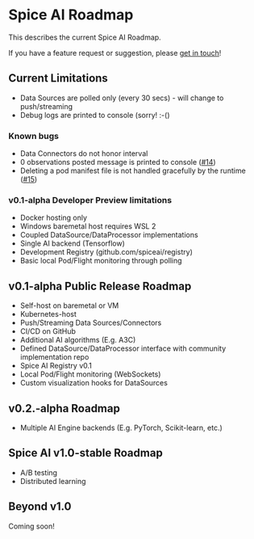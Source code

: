 # Spice AI Roadmap

This describes the current Spice AI Roadmap.

If you have a feature request or suggestion, please [get in touch](https://github.com/spiceai/spiceai#community)!

## Current Limitations

- Data Sources are polled only (every 30 secs) - will change to push/streaming
- Debug logs are printed to console (sorry! :-()

### Known bugs

- Data Connectors do not honor interval
- 0 observations posted message is printed to console ([#14](https://github.com/spiceai/spiceai/issues/14))
- Deleting a pod manifest file is not handled gracefully by the runtime ([#15](https://github.com/spiceai/spiceai/issues/15))

### v0.1-alpha Developer Preview limitations

- Docker hosting only
- Windows baremetal host requires WSL 2
- Coupled DataSource/DataProcessor implementations
- Single AI backend (Tensorflow)
- Development Registry (github.com/spiceai/registry)
- Basic local Pod/Flight monitoring through polling

## v0.1-alpha Public Release Roadmap

- Self-host on baremetal or VM
- Kubernetes-host
- Push/Streaming Data Sources/Connectors
- CI/CD on GitHub
- Additional AI algorithms (E.g. A3C)
- Defined DataSource/DataProcessor interface with community implementation repo
- Spice AI Registry v0.1
- Local Pod/Flight monitoring (WebSockets)
- Custom visualization hooks for DataSources

## v0.2.-alpha Roadmap

- Multiple AI Engine backends (E.g. PyTorch, Scikit-learn, etc.)

## Spice AI v1.0-stable Roadmap

- A/B testing
- Distributed learning

## Beyond v1.0

Coming soon!
